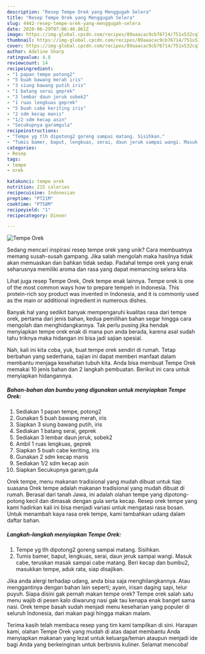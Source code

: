 ```yaml
---
description: "Resep Tempe Orek yang Menggugah Selera"
title: "Resep Tempe Orek yang Menggugah Selera"
slug: 4442-resep-tempe-orek-yang-menggugah-selera
date: 2020-06-29T07:06:40.061Z
image: https://img-global.cpcdn.com/recipes/89aaacac9cb76714/751x532cq70/tempe-orek-foto-resep-utama.jpg
thumbnail: https://img-global.cpcdn.com/recipes/89aaacac9cb76714/751x532cq70/tempe-orek-foto-resep-utama.jpg
cover: https://img-global.cpcdn.com/recipes/89aaacac9cb76714/751x532cq70/tempe-orek-foto-resep-utama.jpg
author: Adeline Sharp
ratingvalue: 4.8
reviewcount: 14
recipeingredient:
- "1 papan tempe potong2"
- "5 buah bawang merah iris"
- "3 siung bawang putih iris"
- "1 batang serai geprek"
- "3 lembar daun jeruk sobek2"
- "1 ruas lengkuas geprek"
- "5 buah cabe keriting iris"
- "2 sdm kecap manis"
- "1/2 sdm kecap asin"
- "Secukupnya garamgula"
recipeinstructions:
- "Tempe yg tlh dipotong2 goreng sampai matang. Sisihkan."
- "Tumis bamer, baput, lengkuas, serai, daun jeruk sampai wangi. Masuk cabe, teruskan masak sampai cabe matang. Beri kecap dan bumbu2, masukkan tempe, aduk rata, siap disajikan."
categories:
- Resep
tags:
- tempe
- orek

katakunci: tempe orek 
nutrition: 215 calories
recipecuisine: Indonesian
preptime: "PT21M"
cooktime: "PT58M"
recipeyield: "1"
recipecategory: Dinner

---
```



![Tempe Orek](https://img-global.cpcdn.com/recipes/89aaacac9cb76714/751x532cq70/tempe-orek-foto-resep-utama.jpg)

Sedang mencari inspirasi resep tempe orek yang unik? Cara membuatnya memang susah-susah gampang. Jika salah mengolah maka hasilnya tidak akan memuaskan dan bahkan tidak sedap. Padahal tempe orek yang enak seharusnya memiliki aroma dan rasa yang dapat memancing selera kita.

Lihat juga resep Tempe Orek, Orek tempe enak lainnya. Tempe orek is one of the most common ways how to prepare tempeh in Indonesia. This protein-rich soy product was invented in Indonesia, and it is commonly used as the main or additional ingredient in numerous dishes.

Banyak hal yang sedikit banyak mempengaruhi kualitas rasa dari tempe orek, pertama dari jenis bahan, kedua pemilihan bahan segar hingga cara mengolah dan menghidangkannya. Tak perlu pusing jika hendak menyiapkan tempe orek enak di mana pun anda berada, karena asal sudah tahu triknya maka hidangan ini bisa jadi sajian spesial.


Nah, kali ini kita coba, yuk, buat tempe orek sendiri di rumah. Tetap berbahan yang sederhana, sajian ini dapat memberi manfaat dalam membantu menjaga kesehatan tubuh kita. Anda bisa membuat Tempe Orek memakai 10 jenis bahan dan 2 langkah pembuatan. Berikut ini cara untuk menyiapkan hidangannya.

<!--inarticleads1-->

##### Bahan-bahan dan bumbu yang digunakan untuk menyiapkan Tempe Orek:

1. Sediakan 1 papan tempe, potong2
1. Gunakan 5 buah bawang merah, iris
1. Siapkan 3 siung bawang putih, iris
1. Sediakan 1 batang serai, geprek
1. Sediakan 3 lembar daun jeruk, sobek2
1. Ambil 1 ruas lengkuas, geprek
1. Siapkan 5 buah cabe keriting, iris
1. Gunakan 2 sdm kecap manis
1. Sediakan 1/2 sdm kecap asin
1. Siapkan Secukupnya garam,gula


Orek tempe, menu makanan tradisional yang mudah dibuat untuk tiap suasana Orek tempe adalah makanan tradisional yang mudah dibuat di rumah. Berasal dari tanah Jawa, ini adalah olahan tempe yang dipotong-potong kecil dan dimasak dengan gula serta kecap. Resep orek tempe yang kami hadirkan kali ini bisa menjadi variasi untuk mengatasi rasa bosan. Untuk menambah kaya rasa orek tempe, kami tambahkan udang dalam daftar bahan. 

<!--inarticleads2-->

##### Langkah-langkah menyiapkan Tempe Orek:

1. Tempe yg tlh dipotong2 goreng sampai matang. Sisihkan.
1. Tumis bamer, baput, lengkuas, serai, daun jeruk sampai wangi. Masuk cabe, teruskan masak sampai cabe matang. Beri kecap dan bumbu2, masukkan tempe, aduk rata, siap disajikan.


Jika anda alergi terhadap udang, anda bisa saja menghilangkannya. Atau menggantinya dengan bahan lain seperti; ayam, irisan daging sapi, telur puyuh. Siapa disini gak pernah makan tempe orek? Tempe orek salah satu menu wajib di pesen kalo diwarung nasi gak tau kenapa enak banget sama nasi. Orek tempe basah sudah menjadi menu keseharian yang populer di seluruh Indonesia, dari makan pagi hingga makan malam. 

Terima kasih telah membaca resep yang tim kami tampilkan di sini. Harapan kami, olahan Tempe Orek yang mudah di atas dapat membantu Anda menyiapkan makanan yang lezat untuk keluarga/teman ataupun menjadi ide bagi Anda yang berkeinginan untuk berbisnis kuliner. Selamat mencoba!
